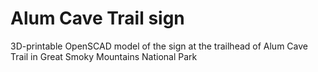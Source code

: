 # Alum Cave Trail sign

3D-printable OpenSCAD model of the sign at the trailhead of Alum Cave Trail in Great Smoky Mountains National Park
